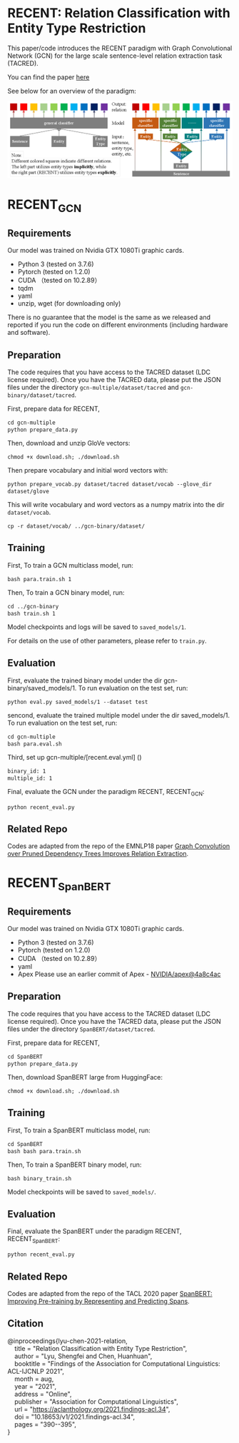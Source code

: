 RECENT: Relation Classification with Entity Type Restriction
==========

This paper/code introduces the RECENT paradigm with Graph Convolutional Network (GCN) for the large scale sentence-level relation extraction task (TACRED).

You can find the paper [here](https://aclanthology.org/2021.findings-acl.34/)

See below for an overview of the paradigm:

![RECENT](fig/paradigm.png "RECENT Paradigm")

# RECENT<sub>GCN</sub>
## Requirements
Our model was trained on Nvidia GTX 1080Ti graphic cards.
- Python 3 (tested on 3.7.6)
- Pytorch (tested on 1.2.0)
- CUDA （tested on 10.2.89）
- tqdm
- yaml
- unzip, wget (for downloading only)

There is no guarantee that the model is the same as we released and reported if you run the code on different environments (including hardware and software). 

## Preparation

The code requires that you have access to the TACRED dataset (LDC license required). Once you have the TACRED data, please put the JSON files under the directory `gcn-multiple/dataset/tacred` and `gcn-binary/dataset/tacred`.

First, prepare data for RECENT, 

```
cd gcn-multiple
python prepare_data.py 
```

Then, download and unzip GloVe vectors:

```
chmod +x download.sh; ./download.sh
```

Then prepare vocabulary and initial word vectors with:

```
python prepare_vocab.py dataset/tacred dataset/vocab --glove_dir dataset/glove
```

This will write vocabulary and word vectors as a numpy matrix into the dir `dataset/vocab`.
```
cp -r dataset/vocab/ ../gcn-binary/dataset/
```


## Training

First, To train a GCN multiclass model, run:

```
bash para.train.sh 1 
```

Then, To train a GCN binary model, run:

```
cd ../gcn-binary
bash train.sh 1
```

Model checkpoints and logs will be saved to `saved_models/1`.

For details on the use of other parameters, please refer to `train.py`.

## Evaluation

First, evaluate the trained binary model under the dir gcn-binary/saved_models/1. To run evaluation on the test set, run:
```
python eval.py saved_models/1 --dataset test
```

sencond, evaluate the trained multiple model under the dir saved_models/1. To run evaluation on the test set, run:
```
cd gcn-multiple
bash para.eval.sh
```

Third, set up gcn-multiple/[recent.eval.yml] ()
```
binary_id: 1
multiple_id: 1
```

Final, evaluate the GCN under the paradigm RECENT, RECENT<sub>GCN</sub>:

```
python recent_eval.py
```

## Related Repo

Codes are adapted from the repo of the EMNLP18 paper [Graph Convolution over Pruned Dependency Trees Improves Relation Extraction](https://nlp.stanford.edu/pubs/zhang2018graph.pdf).

# RECENT<sub>SpanBERT</sub>
## Requirements
Our model was trained on Nvidia GTX 1080Ti graphic cards.
- Python 3 (tested on 3.7.6)
- Pytorch (tested on 1.2.0)
- CUDA （tested on 10.2.89）
- yaml
- Apex Please use an earlier commit of Apex - [NVIDIA/apex@4a8c4ac](https://github.com/NVIDIA/apex/commit/4a8c4ac088b6f84a10569ee89db3a938b48922b4)

## Preparation

The code requires that you have access to the TACRED dataset (LDC license required). Once you have the TACRED data, please put the JSON files under the directory `SpanBERT/dataset/tacred`.

First, prepare data for RECENT, 

```
cd SpanBERT
python prepare_data.py 
```

Then, download SpanBERT large from HuggingFace:

```
chmod +x download.sh; ./download.sh
```

## Training

First, To train a SpanBERT multiclass model, run:

```
cd SpanBERT
bash bash para.train.sh
```

Then, To train a SpanBERT binary model, run:

```
bash binary_train.sh
```

Model checkpoints will be saved to `saved_models/`.

## Evaluation


Final, evaluate the SpanBERT under the paradigm RECENT, RECENT<sub>SpanBERT</sub>:

```
python recent_eval.py
```

## Related Repo

Codes are adapted from the repo of the TACL 2020 paper [SpanBERT: Improving Pre-training by Representing and Predicting Spans](https://www.aclweb.org/anthology/2020.tacl-1.5/).

## Citation
@inproceedings{lyu-chen-2021-relation,  
&nbsp;&nbsp;&nbsp; title = "Relation Classification with Entity Type Restriction",  
&nbsp;&nbsp;&nbsp; author = "Lyu, Shengfei  and Chen, Huanhuan",  
&nbsp;&nbsp;&nbsp; booktitle = "Findings of the Association for Computational Linguistics: ACL-IJCNLP 2021",  
&nbsp;&nbsp;&nbsp; month = aug,  
&nbsp;&nbsp;&nbsp; year = "2021",  
&nbsp;&nbsp;&nbsp; address = "Online",  
&nbsp;&nbsp;&nbsp; publisher = "Association for Computational Linguistics",  
&nbsp;&nbsp;&nbsp; url = "https://aclanthology.org/2021.findings-acl.34",  
&nbsp;&nbsp;&nbsp; doi = "10.18653/v1/2021.findings-acl.34",  
&nbsp;&nbsp;&nbsp; pages = "390--395",  
}